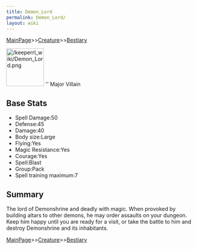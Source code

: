 ```yaml
---
title: Demon_Lord
permalink: Demon_Lord/
layout: wiki
---
```


[MainPage](/keeperrl_wiki/ "wikilink")>>[Creature](/keeperrl_wiki/Creature_Guide "wikilink")>>[Bestiary](/keeperrl_wiki/Bestiary "wikilink")

<img src="/keeperrl_wiki/Demon_Lord.png" title="fig:/keeperrl_wiki/Demon_Lord.png" alt="/keeperrl_wiki/Demon_Lord.png" width="100" />
'' Major Villain

Base Stats
----------

-   Spell Damage:50
-   Defense:45
-   Damage:40
-   Body size:Large
-   Flying:Yes
-   Magic Resistance:Yes
-   Courage:Yes
-   Spell:Blast
-   Group:Pack
-   Spell training maximum:7

Summary
-------

The lord of Demonshrine and deadly with magic. When provoked by building
altars to other demons, he may order assaults on your dungeon. Keep him
happy until you are ready for a visit, or take the battle to him and
destroy Demonshrine and its inhabitants.

[MainPage](/keeperrl_wiki/ "wikilink")>>[Creature](/keeperrl_wiki/Creature_Guide "wikilink")>>[Bestiary](/keeperrl_wiki/Bestiary "wikilink")

